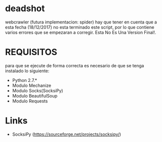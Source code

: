 # deadshot
webcrawler (futura implementacion: spider)
hay que tener en cuenta que a esta fecha (18/12/2017) no esta terminado este script, por lo que contiene varios errores que se empezaran a corregir. Esta No Es Una Version Final!.

#  REQUISITOS
para que se ejecute de forma correcta es necesario de que se tenga instalado lo siguiente:

* Python 2.7.*
* Modulo Mechanize
* Modulo Socks(SocksiPy)
* Modulo BeautifulSoup
* Modulo Requests

# Links
* SocksiPy (https://sourceforge.net/projects/socksipy/)
